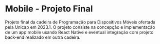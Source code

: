# Mobile - Projeto Final

Projeto final da cadeira de Programação para Dispositivos Móveis ofertada pela Unicap em 2023.1.
O projeto consiste na concepção e implementação de um app mobile usando React Native e eventual integração com projeto back-end realizado em outra cadeira.
